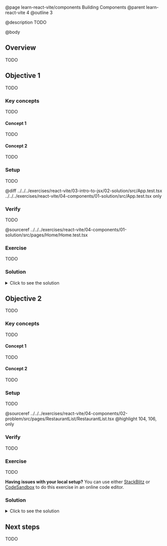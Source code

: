 @page learn-react-vite/components Building Components
@parent learn-react-vite 4
@outline 3

@description TODO

@body

## Overview

TODO

## Objective 1

TODO

### Key concepts

TODO

#### Concept 1

TODO

#### Concept 2

TODO

### Setup

TODO

@diff ../../../exercises/react-vite/03-intro-to-jsx/02-solution/src/App.test.tsx ../../../exercises/react-vite/04-components/01-solution/src/App.test.tsx only

### Verify

TODO

@sourceref ../../../exercises/react-vite/04-components/01-solution/src/pages/Home/Home.test.tsx

### Exercise

TODO

### Solution

<details>
<summary>Click to see the solution</summary>

TODO

@diff ../../../exercises/react-vite/03-intro-to-jsx/02-solution/src/App.tsx ../../../exercises/react-vite/04-components/01-solution/src/pages/Home/Home.tsx only

@diff ../../../exercises/react-vite/03-intro-to-jsx/02-solution/src/App.tsx ../../../exercises/react-vite/04-components/01-solution/src/App.tsx only

<strong>Having issues with your local setup?</strong> See the solution in [StackBlitz](https://stackblitz.com/fork/github/bitovi/academy/tree/main/exercises/react-vite/04-components/01-solution?file=src/App.tsx) or [CodeSandbox](https://codesandbox.io/p/devbox/github/bitovi/academy/tree/main/exercises/react-vite/04-components/01-solution?file=src/App.tsx).

</details>

## Objective 2

TODO

### Key concepts

TODO

#### Concept 1

TODO

#### Concept 2

TODO

### Setup

TODO

@sourceref ../../../exercises/react-vite/04-components/02-problem/src/pages/RestaurantList/RestaurantList.tsx
@highlight 104, 106, only

### Verify

TODO

### Exercise

TODO

<strong>Having issues with your local setup?</strong> You can use either [StackBlitz](https://stackblitz.com/fork/github/bitovi/academy/tree/main/exercises/react-vite/04-components/02-problem?file=src/App.tsx) or [CodeSandbox](https://codesandbox.io/p/devbox/github/bitovi/academy/tree/main/exercises/react-vite/04-components/02-problem?file=src/App.tsx) to do this exercise in an online code editor.

### Solution

<details>
<summary>Click to see the solution</summary>

TODO

@diff ../../../exercises/react-vite/04-components/02-problem/src/pages/RestaurantList/RestaurantList.tsx ../../../exercises/react-vite/04-components/02-solution/src/pages/RestaurantList/RestaurantList.tsx only

<strong>Having issues with your local setup?</strong> See the solution in [StackBlitz](https://stackblitz.com/fork/github/bitovi/academy/tree/main/exercises/react-vite/04-components/02-solution?file=src/App.tsx) or [CodeSandbox](https://codesandbox.io/p/devbox/github/bitovi/academy/tree/main/exercises/react-vite/04-components/02-solution?file=src/App.tsx).

</details>

## Next steps

TODO